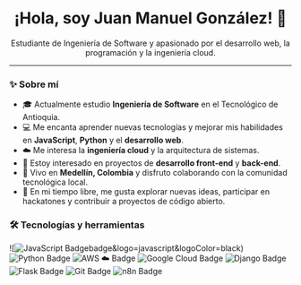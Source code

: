 <!-- Profile README for Juangonzalez09 -->

<h1 align="center">¡Hola, soy Juan Manuel González! 🌟</h1>

<p align="center">
Estudiante de Ingeniería de Software y apasionado por el desarrollo web, la programación y la ingeniería cloud.
</p>

---

### ✨ Sobre mí
- 🎓 Actualmente estudio **Ingeniería de Software** en el Tecnológico de Antioquia.
- 💻 Me encanta aprender nuevas tecnologías y mejorar mis habilidades en **JavaScript**, **Python** y el **desarrollo web**.
- ☁️ Me interesa la **ingeniería cloud** y la arquitectura de sistemas.
- 🚀 Estoy interesado en proyectos de **desarrollo front-end** y **back-end**.
- 📍 Vivo en **Medellín, Colombia** y disfruto colaborando con la comunidad tecnológica local.
- 🎨 En mi tiempo libre, me gusta explorar nuevas ideas, participar en hackatones y contribuir a proyectos de código abierto.

### 🛠️ Tecnologías y herramientas
![![JavaScript Badge](https://img.shields.io/badge/JavaScript-e5ba45?style=for-the-badge&logo=javascript&logoColor=black)badge&logo=javascript&logoColor=black)
![Python Badge](https://img.shields.io/badge/Python-3776AB?style=for-the-badge&logo=python&logoColor=white)
![AWS ☁️ Badge](https://img.shields.io/badge/AWS-232F3E?style=for-the-badge&logo=amazon-aws&logoColor=white)
![Google Cloud Badge](https://img.shields.io/badge/Google_Cloud-4285F4?style=for-the-badge&logo=google-cloud&logoColor=white)
![Django Badge](https://img.shields.io/badge/Django-092E20?style=for-the-badge&logo=django&logoColor=white)
![Flask Badge](https://img.shields.io/badge/Flask-000000?style=for-the-badge&logo=flask&logoColor=white)
![Git Badge](https://img.shields.io/badge/Git-F05032?style=for-the-badge&logo=git&logoColor=white)
![n8n Badge](https://img.shields.io/badge/n8n-6ECF3D?style=for-the-badge&logo=n8n&logoColor=white)
